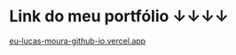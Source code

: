 <h1>Link do meu portfólio ↓↓↓↓</h1>

[eu-lucas-moura-github-io.vercel.app](https://eu-lucas-moura-github-io.vercel.app)
